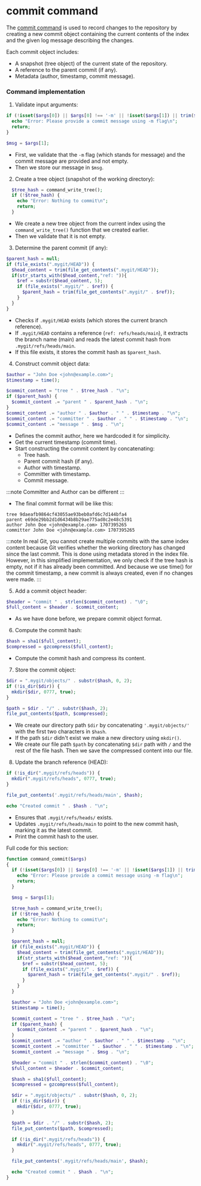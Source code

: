# commit command

The [commit command](https://git-scm.com/docs/git-commit) is used to record changes to the repository by creating a new commit object containing the current contents of the index and the given log message describing the changes.

Each commit object includes:
- A snapshot (tree object) of the current state of the repository.
- A reference to the parent commit (if any).
- Metadata (author, timestamp, commit message).

### Command implementation

1. Validate input arguments:

```php title="./index.php"
if (!isset($args[0]) || $args[0] !== '-m' || !isset($args[1]) || trim($args[1]) === "") {
  echo "Error: Please provide a commit message using -m flag\n";
  return;
}

$msg = $args[1];
```

- First, we validate that the `-m` flag (which stands for message) and the commit message are provided and not empty.
- Then we store our message in `$msg`.

2. Create a tree object (snapshot of the working directory):

```php title="./index.php"
  $tree_hash = command_write_tree();
  if (!$tree_hash) {
    echo "Error: Nothing to commit\n";
    return;
  }
```

- We create a new tree object from the current index using the `command_write_tree()` function that we created earlier.
- Then we validate that it is not empty.

3. Determine the parent commit (if any):

```php title="./index.php"
$parent_hash = null;
if (file_exists(".mygit/HEAD")) {
  $head_content = trim(file_get_contents(".mygit/HEAD"));
  if(str_starts_with($head_content,"ref: ")){
    $ref = substr($head_content, 5);
    if (file_exists(".mygit/" . $ref)) {
      $parent_hash = trim(file_get_contents(".mygit/" . $ref));
    }
  }
}
```

- Checks if `.mygit/HEAD` exists (which stores the current branch reference).
- If `.mygit/HEAD` contains a reference (`ref: refs/heads/main`), it extracts the branch name (main) and reads the latest commit hash from `.mygit/refs/heads/main`.
- If this file exists, it stores the commit hash as `$parent_hash`.

4. Construct commit object data:

```php title="./index.php"
$author = "John Doe <john@example.com>";
$timestamp = time();

$commit_content = "tree " . $tree_hash . "\n";
if ($parent_hash) {
  $commit_content .= "parent " . $parent_hash . "\n";
}
$commit_content .= "author " . $author . " " . $timestamp . "\n";
$commit_content .= "committer " . $author . " " . $timestamp . "\n";
$commit_content .= "message " . $msg . "\n";
```

- Defines the commit author, here we hardcoded it for simplicity.
- Get the current timestamp (commit time).
- Start constructing the commit content by concatenating:
    - Tree hash.
    - Parent commit hash (if any).
    - Author with timestamp.
    - Committer with timestamp.
    - Commit message.

:::note
Committer and Author can be different
:::

- The final commit format will be like this:
```text title="example"
tree 9daeafb9864cf43055ae93beb0afd6c7d144bfa4
parent e69de29bb2d1d6434b8b29ae775ad8c2e48c5391
author John Doe <john@example.com> 1707395265
committer John Doe <john@example.com> 1707395265
```

:::note
In real Git, you cannot create multiple commits with the same index content because Git verifies whether the working directory has changed since the last commit. This is done using metadata stored in the index file.
However, in this simplified implementation, we only check if the tree hash is empty, not if it has already been committed. And because we use time() for the commit timestamp, a new commit is always created, even if no changes were made.
:::

5. Add a commit object header:

```php title="./index.php"
$header = "commit " . strlen($commit_content) . "\0";
$full_content = $header . $commit_content;
```

- As we have done before, we prepare commit object format.

6. Compute the commit hash:

```php title="./index.php"
$hash = sha1($full_content);
$compressed = gzcompress($full_content);
```

- Compute the commit hash and compress its content.

7. Store the commit object:

```php title="./index.php"
$dir = ".mygit/objects/" . substr($hash, 0, 2);
if (!is_dir($dir)) {
  mkdir($dir, 0777, true);
}

$path = $dir . "/" . substr($hash, 2);
file_put_contents($path, $compressed);
```

- We create our directory path `$dir` by concatenating `'.mygit/objects/'` with the first two characters in `$hash`.
- If the path `$dir` didn't exist we make a new directory using `mkdir()`.
- We create our file path `$path` by concatenating `$dir` path with `/` and the rest of the file hash. Then we save the compressed content into our file.

8. Update the branch reference (HEAD):

```php title="./index.php"
if (!is_dir(".mygit/refs/heads")) {
  mkdir(".mygit/refs/heads", 0777, true);
}

file_put_contents('.mygit/refs/heads/main', $hash);

echo "Created commit " . $hash . "\n";
```

- Ensures that `.mygit/refs/heads/` exists.
- Updates `.mygit/refs/heads/main` to point to the new commit hash, marking it as the latest commit.
- Print the commit hash to the user.

Full code for this section:
```php title="./index.php"
function command_commit($args)
{
  if (!isset($args[0]) || $args[0] !== '-m' || !isset($args[1]) || trim($args[1]) === "") {
    echo "Error: Please provide a commit message using -m flag\n";
    return;
  }

  $msg = $args[1];

  $tree_hash = command_write_tree();
  if (!$tree_hash) {
    echo "Error: Nothing to commit\n";
    return;
  }

  $parent_hash = null;
  if (file_exists(".mygit/HEAD")) {
    $head_content = trim(file_get_contents(".mygit/HEAD"));
    if(str_starts_with($head_content,"ref: ")){
      $ref = substr($head_content, 5);
      if (file_exists(".mygit/" . $ref)) {
        $parent_hash = trim(file_get_contents(".mygit/" . $ref));
      }
    }
  }

  $author = "John Doe <john@example.com>";
  $timestamp = time();

  $commit_content = "tree " . $tree_hash . "\n";
  if ($parent_hash) {
    $commit_content .= "parent " . $parent_hash . "\n";
  }
  $commit_content .= "author " . $author . " " . $timestamp . "\n";
  $commit_content .= "committer " . $author . " " . $timestamp . "\n";
  $commit_content .= "message " . $msg . "\n";

  $header = "commit " . strlen($commit_content) . "\0";
  $full_content = $header . $commit_content;

  $hash = sha1($full_content);
  $compressed = gzcompress($full_content);

  $dir = ".mygit/objects/" . substr($hash, 0, 2);
  if (!is_dir($dir)) {
    mkdir($dir, 0777, true);
  }

  $path = $dir . "/" . substr($hash, 2);
  file_put_contents($path, $compressed);

  if (!is_dir(".mygit/refs/heads")) {
    mkdir(".mygit/refs/heads", 0777, true);
  }

  file_put_contents('.mygit/refs/heads/main', $hash);

  echo "Created commit " . $hash . "\n";
}
```
